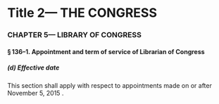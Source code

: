 
# Title 2— THE CONGRESS
### CHAPTER 5— LIBRARY OF CONGRESS
#### § 136–1. Appointment and term of service of Librarian of Congress
##### (d) Effective date

This section shall apply with respect to appointments made on or after November 5, 2015 .
